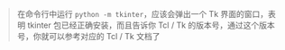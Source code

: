 > 在命令行中运行 `python -m tkinter`，应该会弹出一个 Tk 界面的窗口，表明 tkinter 包已经正确安装，而且告诉你 Tcl / Tk 的版本号，通过这个版本号，你就可以参考对应的 Tcl / Tk 文档了

